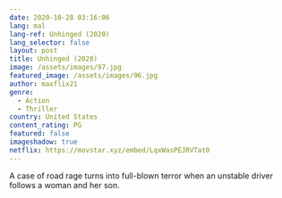 ```yaml
---
date: 2020-10-28 03:16:06
lang: mal
lang-ref: Unhinged (2020)
lang_selector: false
layout: post
title: Unhinged (2020)
image: /assets/images/97.jpg
featured_image: /assets/images/96.jpg
author: maxflix21
genre:
  - Action
  - Thriller
country: United States
content_rating: PG
featured: false
imageshadow: true
netflix: https://movstar.xyz/embed/LqxWasPEJRVTat0
---
```

A case of road rage turns into full-blown terror when an unstable driver follows a woman and her son.